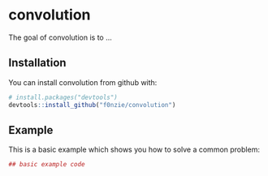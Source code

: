 
<!-- README.md is generated from README.Rmd. Please edit that file -->
convolution
===========

The goal of convolution is to ...

Installation
------------

You can install convolution from github with:

``` r
# install.packages("devtools")
devtools::install_github("f0nzie/convolution")
```

Example
-------

This is a basic example which shows you how to solve a common problem:

``` r
## basic example code
```
